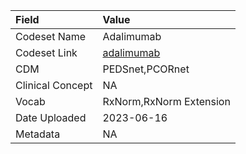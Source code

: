 |Field            |Value                   |
|:----------------|:-----------------------|
|Codeset Name     |Adalimumab              |
|Codeset Link     |[adalimumab](https://github.com/PEDSnet/Variable-Dictionary/blob/main/drug/adalimumab.csv)|
|CDM              |PEDSnet,PCORnet         |
|Clinical Concept |NA                      |
|Vocab            |RxNorm,RxNorm Extension |
|Date Uploaded    |2023-06-16              |
|Metadata         |NA                      |
